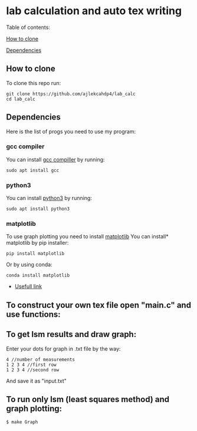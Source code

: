 # lab calculation and auto tex writing
Table of contents:

[How to clone](#How_to_clone)

[Dependencies](#Dependencies)
## How to clone
To clone this repo run:
```
git clone https://github.com/ajlekcahdp4/lab_calc
cd lab_calc
```
## Dependencies
Here is the list of progs you need to use my program:
### gcc compiler
You can install [gcc compiller](https://gcc.gnu.org) by running:
```
sudo apt install gcc
```
### python3
You can install [python3](https://www.python.org/downloads/) by running:
```
sudo apt install python3
```
### matplotlib
To use graph plotting you need to install [matplotlib](https://matplotlib.org)
You can install* matplotlib by pip installer:
```
pip install matplotlib
```
Or by using conda:
```
conda install matplotlib
```
* [Usefull link](https://matplotlib.org/stable/users/getting_started/)
## To construct your own tex file open "main.c" and use functions:

## To get lsm results and draw graph:
Enter your dots for graph in .txt file by the way:
```
4 //number of measurements
1 2 3 4 //first row
1 2 3 4 //second row
```
And save it as "input.txt"
## To run only lsm (least squares method) and graph plotting:

```
$ make Graph
```
